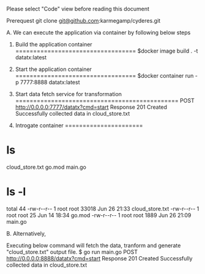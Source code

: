 Please select "Code" view before reading this document

Prerequest
git clone git@github.com:karmegamp/cyderes.git

A. We can execute the application via container by following below steps

1. Build the application container
==================================
$docker image build . -t datatx:latest

2. Start the application container
==================================
$docker container run -p 7777:8888 datatx:latest

3. Start data fetch service for transformation
==============================================
POST   http://0.0.0.0:7777/datatx?cmd=start
Response 
201 Created
Successfully collected data in cloud_store.txt

4. Introgate container 
======================
# ls
cloud_store.txt  go.mod  main.go
# ls -l
total 44
-rw-r--r-- 1 root root 33018 Jun 26 21:33 cloud_store.txt
-rw-r--r-- 1 root root    25 Jun 14 18:34 go.mod
-rw-r--r-- 1 root root  1889 Jun 26 21:09 main.go



B. Alternatively, 

Executing below command will fetch the data, tranform and generate "cloud_store.txt" output file.
$ go run main.go
POST http://0.0.0.0:8888/datatx?cmd=start
Response 
201 Created
Successfully collected data in cloud_store.txt
